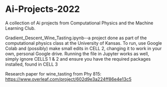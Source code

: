 # Ai-Projects-2022
A collection of Ai projects from Computational Physics and the Machine Learning Club.

Gradient_Descent_Wine_Tasting.ipynb--a project done as part of the computational physics class at the University of Kansas.
  To run, use Google Colab and (possibly) make small edits in CELL 2, changing it to work in your own, personal Google drive.
  Running the file in Jupyter works as well, simply ignore CELLS 1 & 2 and ensure you have the required packages installed, found in    CELL 3
  
Research paper for wine_tasting from Phy 815: https://www.overleaf.com/project/602d9e3a224ff86e4e13c5
